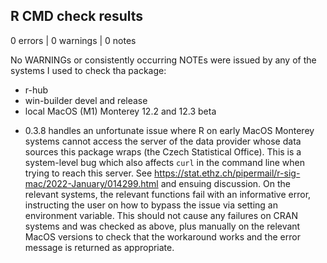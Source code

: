 ## R CMD check results

0 errors | 0 warnings | 0 notes

No WARNINGs or consistently occurring NOTEs were issued by any of the systems I used to check tha package:
- r-hub
- win-builder devel and release
- local MacOS (M1) Monterey 12.2 and 12.3 beta

* 0.3.8 handles an unfortunate issue where R on early MacOS Monterey systems cannot access the server of the data provider whose data sources this package wraps (the Czech Statistical Office). This is a system-level bug which also affects `curl` in the command line when trying to reach this server. See https://stat.ethz.ch/pipermail/r-sig-mac/2022-January/014299.html and ensuing discussion. On the relevant systems, the relevant functions fail with an informative error, instructing the user on how to bypass the issue via setting an environment variable. This should not cause any failures on CRAN systems and was checked as above, plus manually on the relevant MacOS versions to check that the workaround works and the error message is returned as appropriate.
